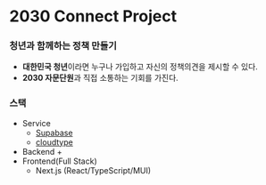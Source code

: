 # 2030 Connect Project
### 청년과 함께하는 정책 만들기
+ **대한민국 청년**이라면 누구나 가입하고 자신의 정책의견을 제시할 수 있다.
+ **2030 자문단원**과 직접 소통하는 기회를 가진다.

### 스택
+ Service
    + [Supabase](https://supabase.com)
    + [cloudtype](https://cloudtype.io)
+ Backend
    + 
+ Frontend(Full Stack)
    + Next.js (React/TypeScript/MUI)

